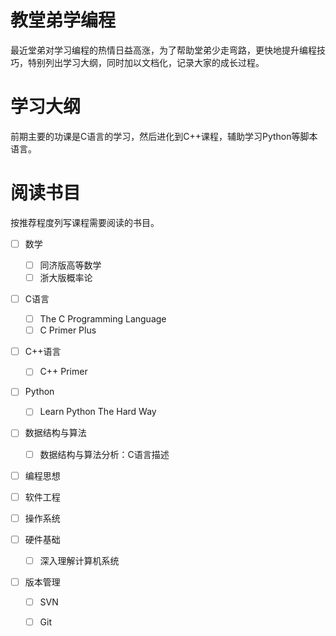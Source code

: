 教堂弟学编程
============

最近堂弟对学习编程的热情日益高涨，为了帮助堂弟少走弯路，更快地提升编程技巧，特别列出学习大纲，同时加以文档化，记录大家的成长过程。

学习大纲
========

前期主要的功课是C语言的学习，然后进化到C++课程，辅助学习Python等脚本语言。

阅读书目
========

按推荐程度列写课程需要阅读的书目。

- [ ] 数学
  - [ ] 同济版高等数学
  - [ ] 浙大版概率论

- [ ] C语言
  - [ ] The C Programming Language
  - [ ] C Primer Plus

- [ ] C++语言
  - [ ] C++ Primer

- [ ] Python
  - [ ] Learn Python The Hard Way

- [ ] 数据结构与算法
  - [ ] 数据结构与算法分析：C语言描述

- [ ] 编程思想

- [ ] 软件工程

- [ ] 操作系统

- [ ] 硬件基础
  - [ ] 深入理解计算机系统

- [ ] 版本管理
  - [ ] SVN
  - [ ] Git

